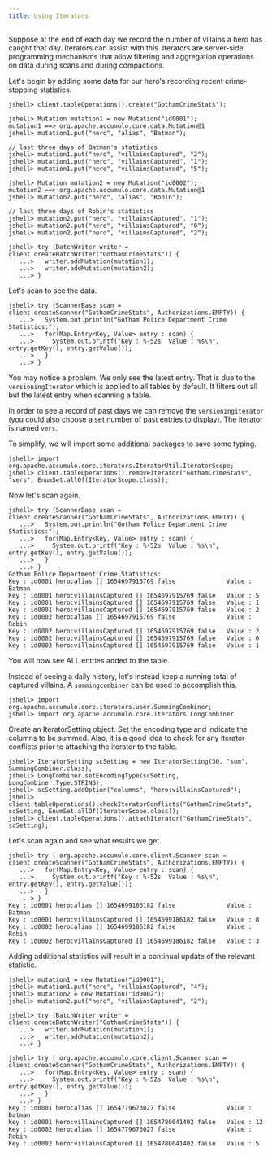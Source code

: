 ```yaml
---
title: Using Iterators
---
```


Suppose at the end of each day we record the number of villains a hero has caught that day. Iterators
can assist with this. Iterators are server-side programming mechanisms that allow filtering and
aggregation operations on data during scans and during compactions.

Let's begin by adding some data for our hero's recording recent crime-stopping statistics.

```commandlne
jshell> client.tableOperations().create("GothamCrimeStats");

jshell> Mutation mutation1 = new Mutation("id0001");
mutation1 ==> org.apache.accumulo.core.data.Mutation@1
jshell> mutation1.put("hero", "alias", "Batman");

// last three days of Batman's statistics
jshell> mutation1.put("hero", "villainsCaptured", "2");
jshell> mutation1.put("hero", "villainsCaptured", "1");
jshell> mutation1.put("hero", "villainsCaptured", "5");

jshell> Mutation mutation2 = new Mutation("id0002");
mutation2 ==> org.apache.accumulo.core.data.Mutation@1
jshell> mutation2.put("hero", "alias", "Robin");

// last three days of Robin's statistics
jshell> mutation2.put("hero", "villainsCaptured", "1");
jshell> mutation2.put("hero", "villainsCaptured", "0");
jshell> mutation2.put("hero", "villainsCaptured", "2");

jshell> try (BatchWriter writer = client.createBatchWriter("GothamCrimeStats")) {
   ...>   writer.addMutation(mutation1);
   ...>   writer.addMutation(mutation2);
   ...> }
```

Let's scan to see the data.

```commandline
jshell> try (ScannerBase scan = client.createScanner("GothamCrimeStats", Authorizations.EMPTY)) {
   ...>   System.out.println("Gotham Police Department Crime Statistics:");
   ...>   for(Map.Entry<Key, Value> entry : scan) {
   ...>     System.out.printf("Key : %-52s  Value : %s\n", entry.getKey(), entry.getValue());
   ...>   }
   ...> }
```   

You may notice a problem. We only see the latest entry. That is due to the
`versioningIterator` which is applied to all tables by default. It filters out all but the latest entry
when scanning a table.

In order to see a record of past days we can remove the `versioningiterator` (you could also choose
a set number of past entries to display). The iterator is named `vers`.

To simplify, we will import some additional packages to save some typing.

```commandline
jshell> import org.apache.accumulo.core.iterators.IteratorUtil.IteratorScope;
jshell> client.tableOperations().removeIterator("GothamCrimeStats", "vers", EnumSet.allOf(IteratorScope.class));
```

Now let's scan again.

```commandline
jshell> try (ScannerBase scan = client.createScanner("GothamCrimeStats", Authorizations.EMPTY)) {
   ...>   System.out.println("Gotham Police Department Crime Statistics:");
   ...>   for(Map.Entry<Key, Value> entry : scan) {
   ...>     System.out.printf("Key : %-52s  Value : %s\n", entry.getKey(), entry.getValue());
   ...>   }
   ...> }   
Gotham Police Department Crime Statistics:
Key : id0001 hero:alias [] 1654697915769 false              Value : Batman
Key : id0001 hero:villainsCaptured [] 1654697915769 false   Value : 5
Key : id0001 hero:villainsCaptured [] 1654697915769 false   Value : 1
Key : id0001 hero:villainsCaptured [] 1654697915769 false   Value : 2
Key : id0002 hero:alias [] 1654697915769 false              Value : Robin
Key : id0002 hero:villainsCaptured [] 1654697915769 false   Value : 2
Key : id0002 hero:villainsCaptured [] 1654697915769 false   Value : 0
Key : id0002 hero:villainsCaptured [] 1654697915769 false   Value : 1
```

You will now see ALL entries added to the table.

Instead of seeing a daily history, let's instead keep a running total of captured villains.
A `summingcombiner` can be used to accomplish this.

```commandline
jshell> import org.apache.accumulo.core.iterators.user.SummingCombiner;
jshell> import org.apache.accumulo.core.iterators.LongCombiner
```

Create an IteratorSetting object. Set the encoding type and indicate the columns to be summed.
Also, it is a good idea to check for any iterator conflicts prior to attaching the iterator to the
table.

```commandline
jshell> IteratorSetting scSetting = new IteratorSetting(30, "sum", SummingCombiner.class);
jshell> LongCombiner.setEncodingType(scSetting, LongCombiner.Type.STRING);
jshell> scSetting.addOption("columns", "hero:villainsCaptured");
jshell> client.tableOperations().checkIteratorConflicts("GothamCrimeStats", scSetting, EnumSet.allOf(IteratorScope.class));
jshell> client.tableOperations().attachIterator("GothamCrimeStats", scSetting);
```

Let's scan again and see what results we get.

```commandline
jshell> try ( org.apache.accumulo.core.client.Scanner scan = client.createScanner("GothamCrimeStats", Authorizations.EMPTY)) {
   ...>   for(Map.Entry<Key, Value> entry : scan) {
   ...>     System.out.printf("Key : %-52s  Value : %s\n", entry.getKey(), entry.getValue());
   ...>   }
   ...> }
Key : id0001 hero:alias [] 1654699186182 false              Value : Batman
Key : id0001 hero:villainsCaptured [] 1654699186182 false   Value : 8
Key : id0002 hero:alias [] 1654699186182 false              Value : Robin
Key : id0002 hero:villainsCaptured [] 1654699186182 false   Value : 3
```

Adding additional statistics will result in a continual update of the relevant statistic.

```commandline
jshell> mutation1 = new Mutation("id0001");
jshell> mutation1.put("hero", "villainsCaptured", "4");
jshell> mutation2 = new Mutation("id0002");
jshell> mutation2.put("hero", "villainsCaptured", "2");

jshell> try (BatchWriter writer = client.createBatchWriter("GothamCrimeStats")) {
   ...>   writer.addMutation(mutation1);
   ...>   writer.addMutation(mutation2);
   ...> }

jshell> try ( org.apache.accumulo.core.client.Scanner scan = client.createScanner("GothamCrimeStats", Authorizations.EMPTY)) {
   ...>   for(Map.Entry<Key, Value> entry : scan) {
   ...>     System.out.printf("Key : %-52s  Value : %s\n", entry.getKey(), entry.getValue());
   ...>   }
   ...> }
Key : id0001 hero:alias [] 1654779673027 false              Value : Batman
Key : id0001 hero:villainsCaptured [] 1654780041402 false   Value : 12
Key : id0002 hero:alias [] 1654779673027 false              Value : Robin
Key : id0002 hero:villainsCaptured [] 1654780041402 false   Value : 5
```
